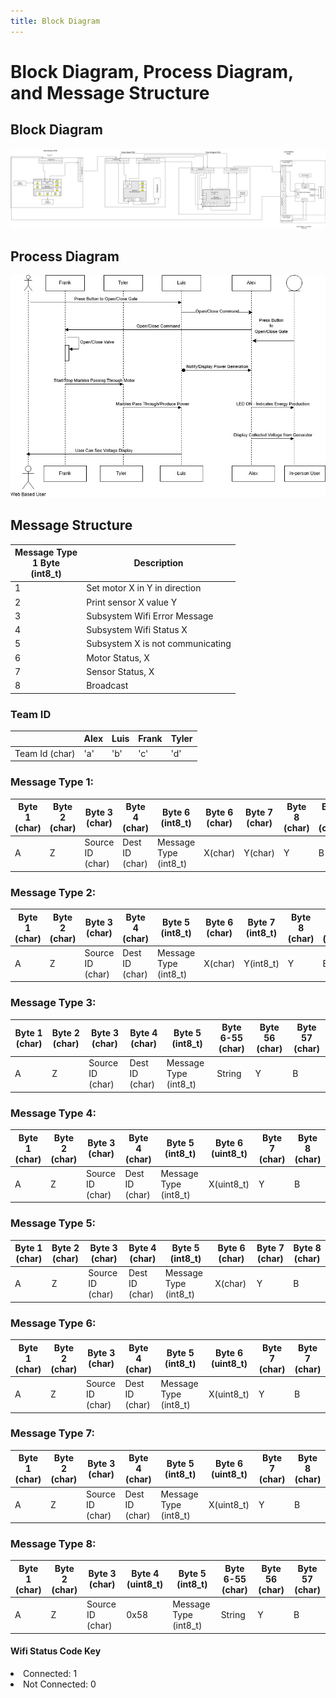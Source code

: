 ```yaml
---
title: Block Diagram
---
```


# Block Diagram, Process Diagram, and Message Structure

## Block Diagram

![Figure 1: Team Block Diagram](./TeamBlockDiagram.png)

## Process Diagram

![Figure 2: Communication Process Diagram](./SequenceDiagram.jpg)

## Message Structure

| Message Type <br /> 1 Byte <br /> (int8_t)            | Description |
| --------------------------------------------- | ----------- |
|1                                              | Set motor X in Y in direction |
|2                                              | Print sensor X value Y |
|3                                              | Subsystem Wifi Error Message |
|4                                              | Subsystem Wifi Status X |
|5                                              | Subsystem X is not communicating |
|6                                              | Motor Status, X |
|7                                              | Sensor Status, X |
|8                                              | Broadcast |

### Team ID

|  | Alex | Luis | Frank | Tyler |
|--|------|------|-------|-------| 
|Team Id (char) | 'a' | 'b' | 'c' | 'd'|

### Message Type 1:

| Byte 1 (char) | Byte 2 (char) | Byte 3 (char) | Byte 4 (char) | Byte 6 (int8_t) | Byte 6 (char) | Byte 7 (char) | Byte 8 (char) | Byte 9 (char) |
| --------------| ------------- | ------------- | ------------- | ------------- | --------------- | ---------------- | -------------- | ------------ |
| A | Z | Source ID (char)| Dest ID (char)| Message Type (int8_t)|  X(char) | Y(char) | Y | B |

### Message Type 2:

| Byte 1 (char) | Byte 2 (char) | Byte 3 (char) | Byte 4 (char) | Byte 5 (int8_t) | Byte 6 (char) | Byte 7 (int8_t) | Byte 8 (char) | Byte 9 (char) |
| --------------| ------------- | ------------- | ------------- | ------------- | --------------- | ---------------- | -------------- | ------------ |
| A | Z | Source ID (char)| Dest ID (char)| Message Type (int8_t)| X(char) | Y(int8_t) | Y | B |

### Message Type 3:

| Byte 1 (char) | Byte 2 (char) | Byte 3 (char) | Byte 4 (char) | Byte 5 (int8_t) | Byte 6-55 (char) | Byte 56 (char) | Byte 57 (char) |
| --------------| ------------- | ------------- | ------------- | --------------- | ---------------- | -------------- | --------- |
| A | Z | Source ID (char)| Dest ID (char)| Message Type (int8_t)| String | Y | B |

### Message Type 4:

| Byte 1 (char) | Byte 2 (char) | Byte 3 (char) | Byte 4 (char) | Byte 5 (int8_t) | Byte 6 (uint8_t) | Byte 7 (char) | Byte 8 (char) |
| --------------| ------------- | ------------- | ------------- | --------------- | ---------------- | -------------- | --------- |
| A | Z  | Source ID (char)| Dest ID (char)| Message Type (int8_t)| X(uint8_t) | Y | B |

### Message Type 5:

| Byte 1 (char) | Byte 2 (char) | Byte 3 (char) | Byte 4 (char) | Byte 5 (int8_t) | Byte 6 (char) | Byte 7 (char) | Byte 8 (char) |
| --------------| ------------- | ------------- | ------------- | --------------- | ---------------- | -------------- | --------- |
| A | Z | Source ID (char)| Dest ID (char)| Message Type (int8_t)|  X(char) | Y | B |

### Message Type 6:

| Byte 1 (char) | Byte 2 (char) | Byte 3 (char) | Byte 4 (char) | Byte 5 (int8_t) | Byte 6 (uint8_t) | Byte 7 (char) | Byte 7 (char) |
| --------------| ------------- | ------------- | ------------- | --------------- | ---------------- | -------------- | --------- |
| A | Z | Source ID (char)| Dest ID (char)| Message Type (int8_t)| X(uint8_t) | Y | B |

### Message Type 7:

| Byte 1 (char) | Byte 2 (char) | Byte 3 (char) | Byte 4 (char) | Byte 5 (int8_t) | Byte 6 (uint8_t) | Byte 7 (char) | Byte 8 (char) |
| --------------| ------------- | ------------- | ------------- | --------------- | ---------------- | -------------- | --------- |
| A | Z | Source ID (char)| Dest ID (char)| Message Type (int8_t)| X(uint8_t) | Y | B |

### Message Type 8:

| Byte 1 (char) | Byte 2 (char) | Byte 3 (char) | Byte 4 (uint8_t) | Byte 5 (int8_t) | Byte 6-55 (char) | Byte 56 (char) | Byte 57 (char) |
| --------------| ------------- | ------------- | ------------- | --------------- | ---------------- | -------------- | --------- |
| A | Z | Source ID (char) | 0x58 | Message Type (int8_t)| String | Y | B |

#### Wifi Status Code Key

<li>Connected:     1 </li>
<li>Not Connected: 0 </li>